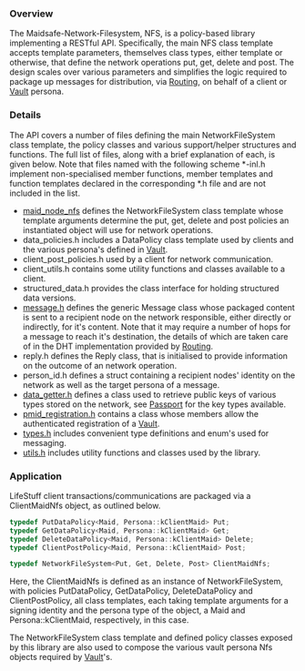 ### Overview

The Maidsafe-Network-Filesystem, NFS, is a policy-based library implementing a RESTful API. Specifically, the main NFS class template accepts template parameters, themselves class types, either template or otherwise, that define the network operations put, get, delete and post. The design scales over various parameters and simplifies the logic required to package up messages for distribution, via [Routing][0], on behalf of a client or [Vault][1] persona.

### Details

The API covers a number of files defining the main NetworkFileSystem class template, the policy classes and various support/helper structures and functions. The full list of files, along with a brief explanation of each, is given below. Note that files named with the following scheme *-inl.h implement non-specialised member functions, member templates and function templates declared in the corresponding *.h file and are not included in the list.

* [maid_node_nfs][2] defines the NetworkFileSystem class template whose template arguments determine the put, get, delete and post policies an instantiated object will use for network operations.
* data_policies.h includes a DataPolicy class template used by clients and the various persona's defined in [Vault][1].
* client_post_policies.h used by a client for network communication.
* client_utils.h contains some utility functions and classes available to a client.
* structured_data.h provides the class interface for holding structured data versions.
* [message.h][3] defines the generic Message class whose packaged content is sent to a recipient node on the network responsible, either directly or indirectly, for it's content. Note that it may require a number of hops for a message to reach it's destination, the details of which are taken care of in the DHT implementation provided by [Routing][0].
* reply.h defines the Reply class, that is initialised to provide information on the outcome of an network operation.
* person_id.h defines a struct containing a recipient nodes' identity on the network as well as the target persona of a message.
* [data_getter.h][4] defines a class used to retrieve public keys of various types stored on the network, see [Passport][5] for the key types available.
* [pmid_registration.h][6] contains a class whose members allow the authenticated registration of a [Vault][1].
* [types.h][7] includes convenient type definitions and enum's used for messaging.
* [utils.h][8] includes utility functions and classes used by the library.

### Application

LifeStuff client transactions/communications are packaged via a ClientMaidNfs object, as outlined below.

```C++
typedef PutDataPolicy<Maid, Persona::kClientMaid> Put;
typedef GetDataPolicy<Maid, Persona::kClientMaid> Get;
typedef DeleteDataPolicy<Maid, Persona::kClientMaid> Delete;
typedef ClientPostPolicy<Maid, Persona::kClientMaid> Post;

typedef NetworkFileSystem<Put, Get, Delete, Post> ClientMaidNfs;
```

Here, the ClientMaidNfs is defined as an instance of NetworkFileSystem, with policies PutDataPolicy, GetDataPolicy, DeleteDataPolicy and ClientPostPolicy, all class templates, each taking template arguments for a signing identity and the persona type of the object, a Maid and Persona::kClientMaid, respectively, in this case.

The NetworkFileSystem class template and defined policy classes exposed by this library are also used to compose the various vault persona Nfs objects required by [Vault][1]'s.


[0]: https://github.com/maidsafe/MaidSafe-Routing/wiki
[1]: https://github.com/maidsafe/MaidSafe-Vault/wiki
[2]: https://github.com/maidsafe/MaidSafe-Network-Filesystem/blob/master/include/maidsafe/nfs/client/maid_node_nfs.h
[3]: https://github.com/maidsafe/MaidSafe-Network-Filesystem/blob/master/include/maidsafe/nfs/vault/messages.h
[4]: https://github.com/maidsafe/MaidSafe-Network-Filesystem/blob/master/include/maidsafe/nfs/client/data_getter.h
[5]: https://github.com/maidsafe/MaidSafe-Passport/wiki
[6]: https://github.com/maidsafe/MaidSafe-Network-Filesystem/blob/master/include/maidsafe/nfs/vault/pmid_registration.h
[7]: https://github.com/maidsafe/MaidSafe-Network-Filesystem/blob/master/include/maidsafe/nfs/types.h
[8]: https://github.com/maidsafe/MaidSafe-Network-Filesystem/blob/master/include/maidsafe/nfs/utils.h
